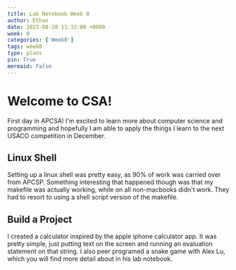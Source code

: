 ```yaml
---
title: Lab Notebook Week 0
author: Ethan
date: 2023-08-20 11:33:00 +0800
week: 0
categories: ['Week0']
tags: week0
type: plans
pin: True
mermaid: False
---
```


# Welcome to CSA!
First day in APCSA! I'm excited to learn more about computer science and programming and hopefully I am able to apply the things I learn to the next USACO competition in December.

## Linux Shell
Setting up a linux shell was pretty easy, as 90% of work was carried over from APCSP. Something interesting that happened though was that my makefile was actually working, while on all non-macbooks didn't work. They had to resort to using a shell script version of the makefile.

## Build a Project
I created a calculator inspired by the apple iphone calculator app. It was pretty simple, just putting text on the screen and running an evaluation statement on that string. I also peer programed a snake game with Alex Lu, which you will find more detail about in his lab notebook.